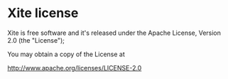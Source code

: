 
Xite license
============

Xite is free software and it's released under the Apache License, Version 2.0 (the "License");

You may obtain a copy of the License at

   <http://www.apache.org/licenses/LICENSE-2.0>


